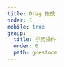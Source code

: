 ```yaml
---
title: Drag 拖拽
order: 1
mobile: true
group:
  title: 手势操作
  order: 6
  path: guesture
---
```


<code src="../demo/Drag.tsx"></code>
<API src="../src/Drag.tsx"></API>
